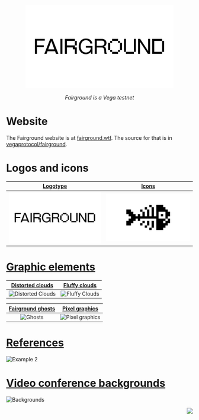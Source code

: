 <p align="center">
  <img src="./3A-Logotype/Fairground_Logotype_Black.png" width="400" /> 
</p>
<p align="center">
    <i>Fairground is a Vega testnet</i>
</p>

# Website
The Fairground website is at [fairground.wtf](https://fairground.wtf). The source for that is in [vegaprotocol/fairground](https://github.com/vegaprotocol/fairground).

# Logos and icons
| [Logotype](3A-Logotype) | [Icons](3B-Fairground-Icon) |
| --- | --- |
|![Logotype](./3A-Logotype/Fairground_Logotype_Black.png)|![Icon](./3B-Fairground-Icon/Fairground_Icon_Black.png)||

# [Graphic elements](./3C-Graphics/)
| [Distorted clouds](./3C-Graphics/Distorted-Clouds/)  | [Fluffy clouds](./3C-Graphics/Fluffy-Clouds/)  | 
| :------------: | :------------: |
![Distorted Clouds](./3C-Graphics/Distorted-Clouds/Distorted-Clouds-1.png)|![Fluffy Clouds](./3C-Graphics/Fluffy-Clouds/Cloud-3.png)

| **[Fairground ghosts](./3C-Graphics/Ghosts-Of-Centralised-Liquidity/)** | **[Pixel graphics](./3C-Graphics/Pixel-Graphics/)**| 
| :------------: | :------------: |
|![Ghosts](./3C-Graphics/Ghosts-Of-Centralised-Liquidity/Carousel-Ghost.png)|![Pixel graphics](./3C-Graphics/Pixel-Graphics/Carousel-Horse-Large.png)


# [References](./Visual-Examples:References/)
![Example 2](./Visual-Examples:References/Fairground-Example-2.jpg)

# [Video conference backgrounds](./3D-Zoom-Backgrounds/)
![Backgrounds](./3D-Zoom-Backgrounds/Waltzer-Zoom-Background.jpg)

<p align="right">
  <img src="./3C-Graphics/Pixel-Graphics/Fish-Bubbes.svg" width="40" />
</p>